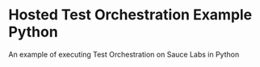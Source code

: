# Hosted Test Orchestration Example Python

An example of executing Test Orchestration on Sauce Labs in Python

